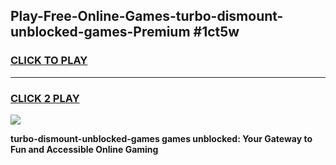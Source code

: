 
## Play-Free-Online-Games-turbo-dismount-unblocked-games-Premium #1ct5w
<h3>
<a href="https://premium.freeplayer.one?title=turbo-dismount-unblocked-games&ref=8M">CLICK TO PLAY</a></h3>
<hr>

<h3>
<a href="https://premium.freeplayer.one?title=turbo-dismount-unblocked-games&ref=8M">CLICK 2 PLAY</a>
  
</h3>

<a href="https://premium.freeplayer.one?title=turbo-dismount-unblocked-games&ref=8M"><img src="https://clearcache.store/games.png"></a>


**turbo-dismount-unblocked-games games unblocked: Your Gateway to Fun and Accessible Online Gaming**
